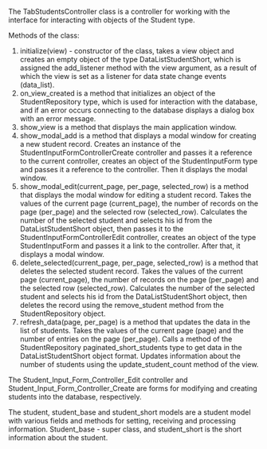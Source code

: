 The TabStudentsController class is a controller for working with the interface for interacting with objects of the Student type.

Methods of the class:

1. initialize(view) - constructor of the class, takes a view object and creates an empty object of the type
DataListStudentShort, which is assigned the add_listener method with the view argument, as a result of which the view
is set as a listener for data state change events (data_list).
2. on_view_created is a method that initializes an object of the StudentRepository type, which is used for interaction
with the database, and if an error occurs connecting to the database displays a dialog box with an error message.
3. show_view is a method that displays the main application window.
4. show_modal_add is a method that displays a modal window for creating a new student record.
Creates an instance of the StudentInputFormControllerCreate controller and passes it a reference to the current controller,
creates an object of the StudentInputForm type and passes it a reference to the controller. Then it displays the modal window.
5. show_modal_edit(current_page, per_page, selected_row) is a method that displays the modal window for
editing a student record. Takes the values of the current page (current_page), the number of records on the page
(per_page) and the selected row (selected_row). Calculates the number of the selected student and selects his id from
the DataListStudentShort object, then passes it to the StudentInputFormControllerEdit controller, creates an object of the type
StudentInputForm and passes it a link to the controller. After that, it displays a modal window.
6. delete_selected(current_page, per_page, selected_row) is a method that deletes the selected student record.
Takes the values of the current page (current_page), the number of records on the page (per_page)
and the selected row (selected_row). Calculates the number of the selected student and selects his id from the DataListStudentShort object,
then deletes the record using the remove_student method from the StudentRepository object.
7. refresh_data(page, per_page) is a method that updates the data in the list of students. Takes the values
of the current page (page) and the number of entries on the page (per_page).
Calls a method of the StudentRepository paginated_short_students type to get data in the DataListStudentShort object format.
Updates information about the number of students using the update_student_count method of the view.

The Student_Input_Form_Controller_Edit controller and Student_Input_Form_Controller_Create are forms
for modifying and creating students into the database, respectively.

The student, student_base and student_short models are a student model with various fields and methods
for setting, receiving and processing information. Student_base - super class,
and student_short is the short information about the student.